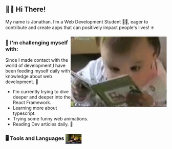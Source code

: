 ## :wave::smile: Hi There!

My name is Jonathan. I’m a Web Development Student :student:, eager to contribute and create apps that can positively impact people's lives! :eight_spoked_asterisk:

<!-- gif Image -->
<img src="./fast-reading.gif" alt="Baby Reading a book" align="right" width="300" height="auto" />

### 🌱 I'm challenging myself with:

Since I made contact with the world of development,I have been feeding myself daily with knowledge about web development. :notebook_with_decorative_cover:                                                                                 
* I'm currently trying to dive deeper and deeper into the React Framework. 
* Learning more about typescript.
* Trying some funny web animations.
* Reading Dev articles daily. :newspaper:      

### :desktop_computer: Tools and Languages <img src="./jimCoding.gif" width="50" heigth="auto" align="center" /> 
